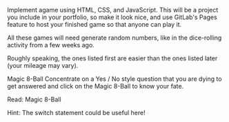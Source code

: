 Implement agame using HTML, CSS, and JavaScript. This will be a project you include in your portfolio, so make it look nice, and use GitLab's Pages feature to host your finished game so that anyone can play it.

All these games will need generate random numbers, like in the dice-rolling activity from a few weeks ago.

Roughly speaking, the ones listed first are easier than the ones listed later (your mileage may vary).

Magic 8-Ball
Concentrate on a Yes / No style question that you are dying to get answered and click on the Magic 8-Ball to know your fate.

Read: Magic 8-Ball

Hint: The switch statement could be useful here!